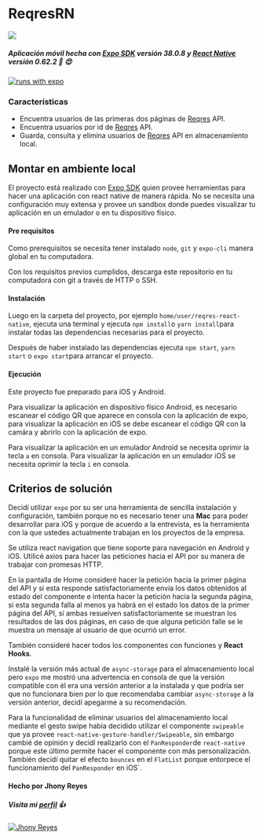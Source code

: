 # ReqresRN

![](https://www.programmableweb.com/sites/default/files/reqres.jpg)


##### Aplicación móvil hecha con [Expo SDK](https://expo.io/ "Expo") versión 38.0.8 y [React Native](https://reactnative.dev/ "React Native") versión 0.62.2 :iphone: :heart_eyes:

[![runs with expo](https://img.shields.io/badge/Runs%20with%20Expo-000.svg?style=flat-square&logo=EXPO&labelColor=f3f3f3&logoColor=000)](https://expo.io/)



### Características

- Encuentra usuarios de las primeras dos páginas de [Reqres](https://reqres.in/ "Reqres") API.
- Encuentra usuarios por id de [Reqres](https://reqres.in/ "Reqres") API.
- Guarda, consulta y elimina usuarios de [Reqres](https://reqres.in/ "Reqres") API en almacenamiento local.

## Montar en ambiente local

El proyecto está realizado con [Expo SDK](https://expo.io/ "Expo") quien provee herramientas para hacer una aplicación con react native de manera rápida. No se necesita una configuración muy extensa y provee un sandbox donde puedes visualizar tu aplicación en un emulador o en tu dispositivo físico.

#### Pre requisitos
Como prerequisitos se necesita tener instalado `node`, `git` y `expo-cli` manera global en tu computadora.

Con los requisitos previos cumplidos, descarga este repositorio en tu computadora con git a través de HTTP o SSH.

#### Instalación
Luego en la carpeta del proyecto, por ejemplo `home/user/reqres-react-native`, ejecuta una terminal y ejecuta `npm install`o `yarn install`para instalar todas las dependencias necesarias para el proyecto.

Después de haber instalado las dependencias ejecuta `npm start`, `yarn start` o `expo start`para arrancar el proyecto.

#### Ejecución
Este proyecto fue preparado para iOS y Android.

Para visualizar la aplicación en dispositivo físico Android, es necesario escanear el código QR que aparece en consola con la aplicación de expo, para visualizar la aplicación en iOS se debe escanear el código QR con la camára y abrirlo con la aplicación de expo.

Para visualizar la aplicación en un emulador Android se necesita oprimir la tecla `a` en consola.
Para visualizar la aplicación en un emulador iOS se necesita oprimir la tecla `i` en consola.

## Criterios de solución
Decidí utilizar `expo` por su ser una herramienta de sencilla instalación y configuración, también porque no es necesario tener una **Mac** para poder desarrollar para iOS y porque de acuerdo a la entrevista, es la herramienta con la que ustedes actualmente trabajan en los proyectos de la empresa.

Se utiliza react navigation que tiene soporte para navegación en Android y iOS. Utilicé axios para hacer las peticiones hacia el API por su manera de trabajar con promesas HTTP.

En la pantalla de Home consideré hacer la petición hacia la primer página del API y si esta responde satisfactoriamente envía los datos obtenidos al estado del componente e intenta hacer la petición hacia la segunda página, si esta segunda falla al menos ya habrá en el estado los datos de la primer página del API, si ambas resuelven satisfactoriamente se muestran los resultados de las dos páginas, en caso de que alguna petición falle se le muestra un mensaje al usuario de que ocurrió un error.

También consideré hacer todos los componentes con funciones y **React Hooks**.

Instalé la versión más actual de `async-storage` para el almacenamiento local pero `expo` me mostró una advertencia en consola de que la versión compatible con él era una versión anterior a la instalada y que podría ser que no funcionara bien por lo que recomendaba cambiar `async-storage` a la versión anterior, decidí apegarme a su recomendación.

Para la funcionalidad de eliminar usuarios del almacenamiento local mediante el gesto swipe había decidido utilizar el componente `swipeable` que ya provee `react-native-gesture-handler/Swipeable`, sin embargo cambié de opinión y decidí realizarlo con el `PanResponder`de `react-native` porque este último permite hacer el componente con más personalización. También decidí quitar el efecto `bounces` en el `FlatList` porque entorpece el funcionamiento del `PanResponder` en iOS`.


#### Hecho por Jhony Reyes 
##### Visita mi [perfil](https://www.linkedin.com/in/jhonyreyes "Jhony Reyes")  :thumbsup:
[![Jhony Reyes](https://s.gravatar.com/avatar/fa330127c849c8d7b0164315dde651de?s=80 "Jhony Reyes")](https://www.linkedin.com/in/jhonyreyes "Jhony Reyes")

